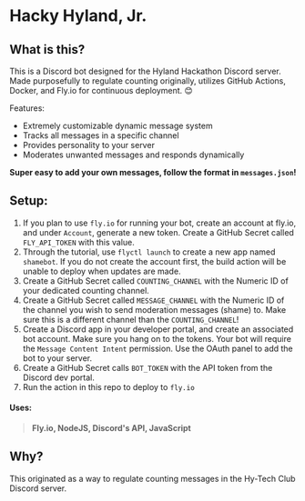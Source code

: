 # Hacky Hyland, Jr.

## What is this?
This is a Discord bot designed for the Hyland Hackathon Discord server. Made purposefully to regulate counting originally, utilizes GitHub Actions, Docker, and Fly.io for continuous deployment. 😊

Features:
* Extremely customizable dynamic message system
* Tracks all messages in a specific channel
* Provides personality to your server
* Moderates unwanted messages and responds dynamically

**Super easy to add your own messages, follow the format in `messages.json`!**


## Setup:

1. If you plan to use `fly.io` for running your bot, create an account at fly.io, and under `Account`, generate a new token. Create a GitHub Secret called `FLY_API_TOKEN` with this value.
1. Through the tutorial, use `flyctl launch` to create a new app named `shamebot`. If you do not create the account first, the build action will be unable to deploy when updates are made.
1. Create a GitHub Secret called `COUNTING_CHANNEL` with the Numeric ID of your dedicated counting channel.
1. Create a GitHub Secret called `MESSAGE_CHANNEL` with the Numeric ID of the channel you wish to send moderation messages (shame) to. Make sure this is a different channel than the `COUNTING_CHANNEL`!
1. Create a Discord app in your developer portal, and create an associated bot account. Make sure you hang on to the tokens. Your bot will require the `Message Content Intent` permission. Use the OAuth panel to add the bot to your server.
1. Create a GitHub Secret calls `BOT_TOKEN` with the API token from the Discord dev portal.
1. Run the action in this repo to deploy to `fly.io`

#### Uses:
> **Fly.io, NodeJS, Discord's API, JavaScript**

## Why?
This originated as a way to regulate counting messages in the Hy-Tech Club Discord server.
